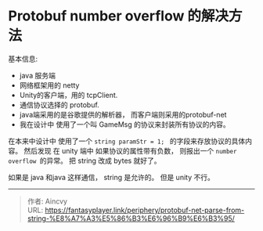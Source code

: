 # Protobuf number overflow 的解决方法



基本信息:

- java 服务端
- 网络框架用的 netty 
- Unity的客户端，用的 tcpClient. 
- 通信协议选择的 protobuf. 
- java端采用的是谷歌提供的解析器， 而客户端则采用的protobuf-net  
- 我在设计中 使用了一个叫 GameMsg 的协议来封装所有协议的内容。



在本来中设计中 使用了一个 `string paramStr = 1; ` 的字段来存放协议的具体内容。 然后发现 在 unity 端中 如果协议的属性带有负数， 则报出一个 `number overflow `的异常。 把 string 改成 bytes 就好了。

如果是 java 和java 这样通信， string 是允许的。 但是 unity 不行。



---

> 作者: Aincvy  
> URL: https://fantasyplayer.link/periphery/protobuf-net-parse-from-string-%E8%A7%A3%E5%86%B3%E6%96%B9%E6%B3%95/  

